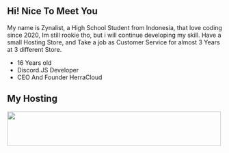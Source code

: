 ## Hi! Nice To Meet You
My name is Zynalist, a High School Student from Indonesia, that love coding since 2020, Im still rookie tho, but i will continue developing my skill. Have a small Hosting Store, and Take a job as Customer Service for almost 3 Years at 3 different Store.

- 16 Years old
- Discord.JS Developer
- CEO And Founder HerraCloud

## My Hosting
<a href= 'https://discord.gg/U8gfw6f8fZ' rel= 'nofollow'>
	<img src= 'https://media.discordapp.net/attachments/1160922536050163797/1170041657450840114/New_Project_Copy_6DC7105.gif?ex=65579935&is=65452435&hm=040786d6316080dece0d4b1d0dde322ee62fb1c00b25c5147b314ecf10a0219f&=' width= '500px' height= '80px' style= 'max-width: 100%;'>
</a>
